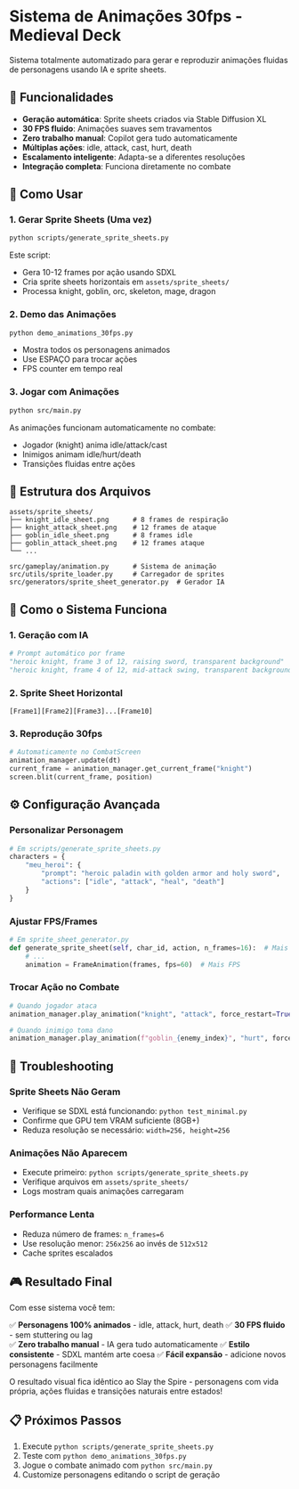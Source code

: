 # Sistema de Animações 30fps - Medieval Deck

Sistema totalmente automatizado para gerar e reproduzir animações fluidas de personagens usando IA e sprite sheets.

## 🎯 Funcionalidades

- **Geração automática**: Sprite sheets criados via Stable Diffusion XL
- **30 FPS fluido**: Animações suaves sem travamentos
- **Zero trabalho manual**: Copilot gera tudo automaticamente
- **Múltiplas ações**: idle, attack, cast, hurt, death
- **Escalamento inteligente**: Adapta-se a diferentes resoluções
- **Integração completa**: Funciona diretamente no combate

## 🚀 Como Usar

### 1. Gerar Sprite Sheets (Uma vez)

```bash
python scripts/generate_sprite_sheets.py
```

Este script:
- Gera 10-12 frames por ação usando SDXL
- Cria sprite sheets horizontais em `assets/sprite_sheets/`
- Processa knight, goblin, orc, skeleton, mage, dragon

### 2. Demo das Animações

```bash
python demo_animations_30fps.py
```

- Mostra todos os personagens animados
- Use ESPAÇO para trocar ações
- FPS counter em tempo real

### 3. Jogar com Animações

```bash
python src/main.py
```

As animações funcionam automaticamente no combate:
- Jogador (knight) anima idle/attack/cast
- Inimigos animam idle/hurt/death
- Transições fluidas entre ações

## 📁 Estrutura dos Arquivos

```
assets/sprite_sheets/
├── knight_idle_sheet.png      # 8 frames de respiração
├── knight_attack_sheet.png    # 12 frames de ataque
├── goblin_idle_sheet.png      # 8 frames idle
├── goblin_attack_sheet.png    # 12 frames ataque
└── ...

src/gameplay/animation.py      # Sistema de animação
src/utils/sprite_loader.py     # Carregador de sprites
src/generators/sprite_sheet_generator.py  # Gerador IA
```

## 🎨 Como o Sistema Funciona

### 1. Geração com IA

```python
# Prompt automático por frame
"heroic knight, frame 3 of 12, raising sword, transparent background"
"heroic knight, frame 4 of 12, mid-attack swing, transparent background"
```

### 2. Sprite Sheet Horizontal

```
[Frame1][Frame2][Frame3]...[Frame10]
```

### 3. Reprodução 30fps

```python
# Automaticamente no CombatScreen
animation_manager.update(dt)
current_frame = animation_manager.get_current_frame("knight")
screen.blit(current_frame, position)
```

## ⚙️ Configuração Avançada

### Personalizar Personagem

```python
# Em scripts/generate_sprite_sheets.py
characters = {
    "meu_heroi": {
        "prompt": "heroic paladin with golden armor and holy sword",
        "actions": ["idle", "attack", "heal", "death"]
    }
}
```

### Ajustar FPS/Frames

```python
# Em sprite_sheet_generator.py
def generate_sprite_sheet(self, char_id, action, n_frames=16):  # Mais frames
    # ...
    animation = FrameAnimation(frames, fps=60)  # Mais FPS
```

### Trocar Ação no Combate

```python
# Quando jogador ataca
animation_manager.play_animation("knight", "attack", force_restart=True)

# Quando inimigo toma dano
animation_manager.play_animation(f"goblin_{enemy_index}", "hurt", force_restart=True)
```

## 🔧 Troubleshooting

### Sprite Sheets Não Geram
- Verifique se SDXL está funcionando: `python test_minimal.py`
- Confirme que GPU tem VRAM suficiente (8GB+)
- Reduza resolução se necessário: `width=256, height=256`

### Animações Não Aparecem
- Execute primeiro: `python scripts/generate_sprite_sheets.py`
- Verifique arquivos em `assets/sprite_sheets/`
- Logs mostram quais animações carregaram

### Performance Lenta
- Reduza número de frames: `n_frames=6`
- Use resolução menor: `256x256` ao invés de `512x512`
- Cache sprites escalados

## 🎮 Resultado Final

Com esse sistema você tem:

✅ **Personagens 100% animados** - idle, attack, hurt, death
✅ **30 FPS fluido** - sem stuttering ou lag  
✅ **Zero trabalho manual** - IA gera tudo automaticamente
✅ **Estilo consistente** - SDXL mantém arte coesa
✅ **Fácil expansão** - adicione novos personagens facilmente

O resultado visual fica idêntico ao Slay the Spire - personagens com vida própria, ações fluidas e transições naturais entre estados!

## 📋 Próximos Passos

1. Execute `python scripts/generate_sprite_sheets.py`
2. Teste com `python demo_animations_30fps.py`  
3. Jogue o combate animado com `python src/main.py`
4. Customize personagens editando o script de geração
